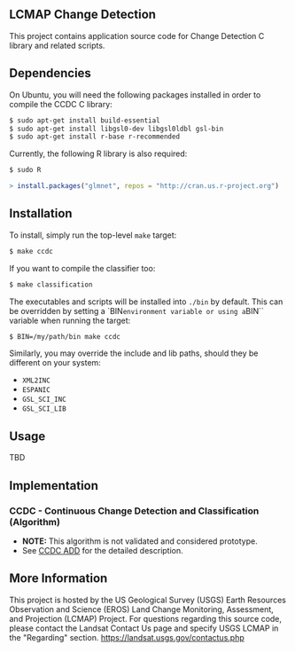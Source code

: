 ## LCMAP Change Detection

This project contains application source code for Change Detection C library
and related scripts.

## Dependencies

On Ubuntu, you will need the following packages installed in order to compile the
CCDC C library:

```bash
$ sudo apt-get install build-essential
$ sudo apt-get install libgsl0-dev libgsl0ldbl gsl-bin
$ sudo apt-get install r-base r-recommended
```

Currently, the following R library is also required:

```bash
$ sudo R
```
```r
> install.packages("glmnet", repos = "http://cran.us.r-project.org")
```

## Installation

To install, simply run the top-level ``make`` target:

```bash
$ make ccdc
```

If you want to compile the classifier too:

```bash
$ make classification
```

The executables and scripts will be installed into ``./bin`` by default. This
can be overridden by setting a `BIN`` environment variable or using a ``BIN``
variable when running the target:

```bash
$ BIN=/my/path/bin make ccdc
```

Similarly, you may override the include and lib paths, should they be different
on your system:
 * ``XML2INC``
 * ``ESPANIC``
 * ``GSL_SCI_INC``
 * ``GSL_SCI_LIB``

## Usage

TBD

## Implementation

### CCDC - Continuous Change Detection and Classification (Algorithm)

* <b>NOTE:</b> This algorithm is not validated and considered prototype.
* See [CCDC ADD](http://landsat.usgs.gov/documents/ccdc_add.pdf) for the detailed description.

## More Information

This project is hosted by the US Geological Survey (USGS) Earth Resources Observation and
Science (EROS) Land Change Monitoring, Assessment, and Projection (LCMAP) Project.
For questions regarding this source code, please contact the Landsat Contact Us page and
specify USGS LCMAP in the "Regarding" section. https://landsat.usgs.gov/contactus.php
